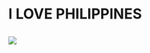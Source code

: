 <html>
  <h1><p> I LOVE PHILIPPINES</p></h1></h1>
  <img src="https://a.cdn-hotels.com/gdcs/production41/d1859/0e3e7394-9ef7-48b3-9318-49fb1c4e060a.jpg?impolicy=fcrop&w=1600&h=1066&q=medium" = " Mabuhay ka!" >
  
</html>
